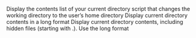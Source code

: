 Display the contents list of your current directory
script that changes the working directory to the user’s home directory
Display current directory contents in a long format
Display current directory contents, including hidden files (starting with .). Use the long format

